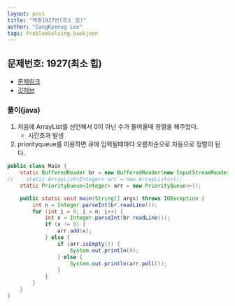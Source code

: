 ```yaml
---
layout: post
title: "백준1927번(최소 힙)"
author: "SangKyenog Lee"
tags: ProblemSolving-baekjoon
---
```


## 문제번호: 1927(최소 힙)
- [문제링크](https://www.acmicpc.net/problem/1927)
- [깃허브](https://github.com/sksk713/PS/tree/master/Solve003/1927.java)

### 풀이(java)
1. 처음에 ArrayList를 선언해서 0이 아닌 수가 들어올때 정렬을 해주었다.
    - 시간초과 발생
2. priorityqueue를 이용하면 큐에 입력될때마다 오름차순으로 자동으로 정렬이 된다.

```java
public class Main {
    static BufferedReader br = new BufferedReader(new InputStreamReader(System.in));
//    static ArrayList<Integer> arr = new ArrayList<>();
    static PriorityQueue<Integer> arr = new PriorityQueue<>();

    public static void main(String[] args) throws IOException {
        int n = Integer.parseInt(br.readLine());
        for (int i = 0; i < n; i++) {
            int x = Integer.parseInt(br.readLine());
            if (x != 0) {
                arr.add(x);
            } else {
                if (arr.isEmpty()) {
                    System.out.println(0);
                } else {
                    System.out.println(arr.poll());
                }
            }
        }
    }
}
```
